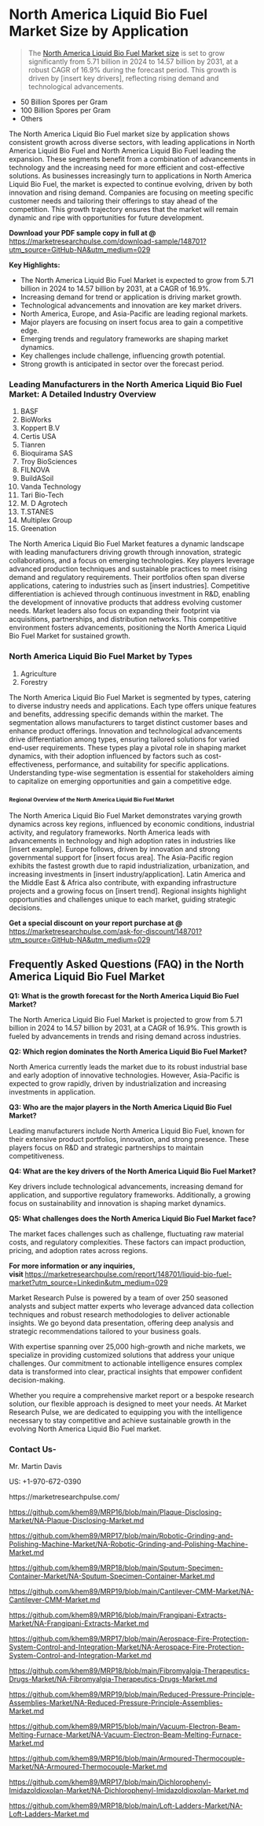 <h1>North America Liquid Bio Fuel Market&nbsp;Size by Application</h1><blockquote><p>The <a href="https://marketresearchpulse.com/download-sample/148701?utm_source=GitHub-NA&amp;utm_medium=029">North America Liquid Bio Fuel Market size</a> is set to grow significantly from 5.71 billion in 2024 to 14.57 billion by 2031, at a robust CAGR of 16.9% during the forecast period. This growth is driven by [insert key drivers], reflecting rising demand and technological advancements.</p></blockquote><ul><li>50 Billion Spores per Gram<li> 100 Billion Spores per Gram<li> Others</li></ul><p>The North America Liquid Bio Fuel market size by application shows consistent growth across diverse sectors, with leading applications in North America Liquid Bio Fuel and North America Liquid Bio Fuel leading the expansion. These segments benefit from a combination of advancements in technology and the increasing need for more efficient and cost-effective solutions. As businesses increasingly turn to applications in North America Liquid Bio Fuel, the market is expected to continue evolving, driven by both innovation and rising demand. Companies are focusing on meeting specific customer needs and tailoring their offerings to stay ahead of the competition. This growth trajectory ensures that the market will remain dynamic and ripe with opportunities for future development.</p><p><strong>Download your PDF sample copy in full at @ </strong><a href="https://marketresearchpulse.com/download-sample/148701?utm_source=GitHub-NA&amp;utm_medium=029">https://marketresearchpulse.com/download-sample/148701?utm_source=GitHub-NA&amp;utm_medium=029</a></p><p><strong>Key Highlights: </strong></p><ul><li>The North America Liquid Bio Fuel Market is expected to grow from 5.71 billion in 2024 to 14.57 billion by 2031, at a CAGR of 16.9%.</li><li>Increasing demand for trend or application is driving market growth.</li><li>Technological advancements and innovation are key market drivers.</li><li>North America, Europe, and Asia-Pacific are leading regional markets.</li><li>Major players are focusing on insert focus area to gain a competitive edge.</li><li>Emerging trends and regulatory frameworks are shaping market dynamics.</li><li>Key challenges include challenge, influencing growth potential.</li><li>Strong growth is anticipated in sector over the forecast period.</li></ul><h3>Leading Manufacturers in the North America Liquid Bio Fuel Market: A Detailed Industry Overview</h3><ol><li>BASF</li><li>BioWorks</li><li>Koppert B.V</li><li>Certis USA</li><li>Tianren</li><li>Bioquirama SAS</li><li>Troy BioSciences</li><li>FILNOVA</li><li>BuildASoil</li><li>Vanda Technology</li><li>Tari Bio-Tech</li><li>M. D Agrotech</li><li>T.STANES</li><li>Multiplex Group</li><li>Greenation</li></ol><div class="flex max-w-full flex-col flex-grow"><div class="min-h-8 text-message flex w-full flex-col items-end gap-2 whitespace-normal break-words [.text-message+&amp;]:mt-5" dir="auto" data-message-author-role="assistant" data-message-id="fd8432e4-4910-450d-b182-61b7bfb0a01f" data-message-model-slug="gpt-4o"><div class="flex w-full flex-col gap-1 empty:hidden first:pt-[3px]"><div class="markdown prose w-full break-words dark:prose-invert light"><p>The North America Liquid Bio Fuel Market features a dynamic landscape with leading manufacturers driving growth through innovation, strategic collaborations, and a focus on emerging technologies. Key players leverage advanced production techniques and sustainable practices to meet rising demand and regulatory requirements. Their portfolios often span diverse applications, catering to industries such as [insert industries]. Competitive differentiation is achieved through continuous investment in R&amp;D, enabling the development of innovative products that address evolving customer needs. Market leaders also focus on expanding their footprint via acquisitions, partnerships, and distribution networks. This competitive environment fosters advancements, positioning the North America Liquid Bio Fuel Market for sustained growth.</p></div></div></div></div><h3>North America Liquid Bio Fuel Market by Types</h3><ol><li>Agriculture<li> Forestry</li></ol><div class="flex max-w-full flex-col flex-grow"><div class="min-h-8 text-message flex w-full flex-col items-end gap-2 whitespace-normal break-words [.text-message+&amp;]:mt-5" dir="auto" data-message-author-role="assistant" data-message-id="084470be-0bb7-4664-bddf-5156b4f41249" data-message-model-slug="gpt-4o-mini"><div class="flex w-full flex-col gap-1 empty:hidden first:pt-[3px]"><div class="markdown prose w-full break-words dark:prose-invert light"><p>The North America Liquid Bio Fuel Market is segmented by types, catering to diverse industry needs and applications. Each type offers unique features and benefits, addressing specific demands within the market. The segmentation allows manufacturers to target distinct customer bases and enhance product offerings. Innovation and technological advancements drive differentiation among types, ensuring tailored solutions for varied end-user requirements. These types play a pivotal role in shaping market dynamics, with their adoption influenced by factors such as cost-effectiveness, performance, and suitability for specific applications. Understanding type-wise segmentation is essential for stakeholders aiming to capitalize on emerging opportunities and gain a competitive edge.</p></div></div></div></div><h3><span style="font-size: 11px;">Regional Overview of the North America Liquid Bio Fuel Market</span></h3><div class="flex max-w-full flex-col flex-grow"><div class="min-h-8 text-message flex w-full flex-col items-end gap-2 whitespace-normal break-words [.text-message+&amp;]:mt-5" dir="auto" data-message-author-role="assistant" data-message-id="e9038762-ce64-4e30-91c9-9bd413514231" data-message-model-slug="gpt-4o-mini"><div class="flex w-full flex-col gap-1 empty:hidden first:pt-[3px]"><div class="markdown prose w-full break-words dark:prose-invert light"><p>The North America Liquid Bio Fuel Market demonstrates varying growth dynamics across key regions, influenced by economic conditions, industrial activity, and regulatory frameworks. North America leads with advancements in technology and high adoption rates in industries like [insert example]. Europe follows, driven by innovation and strong governmental support for [insert focus area]. The Asia-Pacific region exhibits the fastest growth due to rapid industrialization, urbanization, and increasing investments in [insert industry/application]. Latin America and the Middle East &amp; Africa also contribute, with expanding infrastructure projects and a growing focus on [insert trend]. Regional insights highlight opportunities and challenges unique to each market, guiding strategic decisions.</p></div></div></div></div><p><strong>Get a special discount on your report purchase at @ </strong><a href="https://marketresearchpulse.com/ask-for-discount/148701?utm_source=GitHub-NA&amp;utm_medium=029">https://marketresearchpulse.com/ask-for-discount/148701?utm_source=GitHub-NA&amp;utm_medium=029</a></p><h2>Frequently Asked Questions (FAQ) in the North America Liquid Bio Fuel Market</h2><p><strong>Q1: What is the growth forecast for the North America Liquid Bio Fuel Market?</strong></p><p>The North America Liquid Bio Fuel Market is projected to grow from 5.71 billion in 2024 to 14.57 billion by 2031, at a CAGR of 16.9%. This growth is fueled by advancements in trends and rising demand across industries.</p><p><strong>Q2: Which region dominates the North America Liquid Bio Fuel Market?</strong></p><p>North America currently leads the market due to its robust industrial base and early adoption of innovative technologies. However, Asia-Pacific is expected to grow rapidly, driven by industrialization and increasing investments in application.</p><p><strong>Q3: Who are the major players in the North America Liquid Bio Fuel Market?</strong></p><p>Leading manufacturers include North America Liquid Bio Fuel, known for their extensive product portfolios, innovation, and strong presence. These players focus on R&amp;D and strategic partnerships to maintain competitiveness.</p><p><strong>Q4: What are the key drivers of the North America Liquid Bio Fuel Market?</strong></p><p>Key drivers include technological advancements, increasing demand for application, and supportive regulatory frameworks. Additionally, a growing focus on sustainability and innovation is shaping market dynamics.</p><p><strong>Q5: What challenges does the North America Liquid Bio Fuel Market face?</strong></p><p>The market faces challenges such as challenge, fluctuating raw material costs, and regulatory complexities. These factors can impact production, pricing, and adoption rates across regions.</p><p><strong>For more information or any inquiries, visit&nbsp;</strong><a href="https://marketresearchpulse.com/report/148701/liquid-bio-fuel-market?utm_source=Linkedin&utm_medium=029">https://marketresearchpulse.com/report/148701/liquid-bio-fuel-market?utm_source=Linkedin&utm_medium=029</a></p><p>Market Research Pulse is powered by a team of over 250 seasoned analysts and subject matter experts who leverage advanced data collection techniques and robust research methodologies to deliver actionable insights. We go beyond data presentation, offering deep analysis and strategic recommendations tailored to your business goals.</p><p>With expertise spanning over 25,000 high-growth and niche markets, we specialize in providing customized solutions that address your unique challenges. Our commitment to actionable intelligence ensures complex data is transformed into clear, practical insights that empower confident decision-making.</p><p>Whether you require a comprehensive market report or a bespoke research solution, our flexible approach is designed to meet your needs. At Market Research Pulse, we are dedicated to equipping you with the intelligence necessary to stay competitive and achieve sustainable growth in the evolving North America Liquid Bio Fuel market.</p><h3><strong>Contact Us-</strong></h3><p>Mr. Martin Davis</p><p>US: +1-970-672-0390</p><p>https://marketresearchpulse.com/</p><p><a href="https://github.com/khem89/MRP16/blob/main/Plaque-Disclosing-Market/NA-Plaque-Disclosing-Market.md">https://github.com/khem89/MRP16/blob/main/Plaque-Disclosing-Market/NA-Plaque-Disclosing-Market.md</a></p><p><a href="https://github.com/khem89/MRP17/blob/main/Robotic-Grinding-and-Polishing-Machine-Market/NA-Robotic-Grinding-and-Polishing-Machine-Market.md">https://github.com/khem89/MRP17/blob/main/Robotic-Grinding-and-Polishing-Machine-Market/NA-Robotic-Grinding-and-Polishing-Machine-Market.md</a></p><p><a href="https://github.com/khem89/MRP18/blob/main/Sputum-Specimen-Container-Market/NA-Sputum-Specimen-Container-Market.md">https://github.com/khem89/MRP18/blob/main/Sputum-Specimen-Container-Market/NA-Sputum-Specimen-Container-Market.md</a></p><p><a href="https://github.com/khem89/MRP19/blob/main/Cantilever-CMM-Market/NA-Cantilever-CMM-Market.md">https://github.com/khem89/MRP19/blob/main/Cantilever-CMM-Market/NA-Cantilever-CMM-Market.md</a></p><p><a href="https://github.com/khem89/MRP16/blob/main/Frangipani-Extracts-Market/NA-Frangipani-Extracts-Market.md">https://github.com/khem89/MRP16/blob/main/Frangipani-Extracts-Market/NA-Frangipani-Extracts-Market.md</a></p><p><a href="https://github.com/khem89/MRP17/blob/main/Aerospace-Fire-Protection-System-Control-and-Integration-Market/NA-Aerospace-Fire-Protection-System-Control-and-Integration-Market.md">https://github.com/khem89/MRP17/blob/main/Aerospace-Fire-Protection-System-Control-and-Integration-Market/NA-Aerospace-Fire-Protection-System-Control-and-Integration-Market.md</a></p><p><a href="https://github.com/khem89/MRP18/blob/main/Fibromyalgia-Therapeutics-Drugs-Market/NA-Fibromyalgia-Therapeutics-Drugs-Market.md">https://github.com/khem89/MRP18/blob/main/Fibromyalgia-Therapeutics-Drugs-Market/NA-Fibromyalgia-Therapeutics-Drugs-Market.md</a></p><p><a href="https://github.com/khem89/MRP19/blob/main/Reduced-Pressure-Principle-Assemblies-Market/NA-Reduced-Pressure-Principle-Assemblies-Market.md">https://github.com/khem89/MRP19/blob/main/Reduced-Pressure-Principle-Assemblies-Market/NA-Reduced-Pressure-Principle-Assemblies-Market.md</a></p><p><a href="https://github.com/khem89/MRP15/blob/main/Vacuum-Electron-Beam-Melting-Furnace-Market/NA-Vacuum-Electron-Beam-Melting-Furnace-Market.md">https://github.com/khem89/MRP15/blob/main/Vacuum-Electron-Beam-Melting-Furnace-Market/NA-Vacuum-Electron-Beam-Melting-Furnace-Market.md</a></p><p><a href="https://github.com/khem89/MRP16/blob/main/Armoured-Thermocouple-Market/NA-Armoured-Thermocouple-Market.md">https://github.com/khem89/MRP16/blob/main/Armoured-Thermocouple-Market/NA-Armoured-Thermocouple-Market.md</a></p><p><a href="https://github.com/khem89/MRP17/blob/main/Dichlorophenyl-Imidazoldioxolan-Market/NA-Dichlorophenyl-Imidazoldioxolan-Market.md">https://github.com/khem89/MRP17/blob/main/Dichlorophenyl-Imidazoldioxolan-Market/NA-Dichlorophenyl-Imidazoldioxolan-Market.md</a></p><p><a href="https://github.com/khem89/MRP18/blob/main/Loft-Ladders-Market/NA-Loft-Ladders-Market.md">https://github.com/khem89/MRP18/blob/main/Loft-Ladders-Market/NA-Loft-Ladders-Market.md</a></p>

